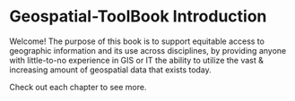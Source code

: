 # Geospatial-ToolBook Introduction


Welcome! The purpose of this book is to support equitable access to geographic information and its use across disciplines, by providing anyone with little-to-no experience in GIS or IT the ability to utilize the vast & increasing amount of geospatial data that exists today.

Check out each chapter to see more.

```{tableofcontents}
```
